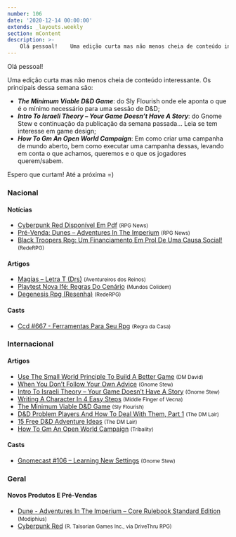 ```yaml
---
number: 106
date: '2020-12-14 00:00:00'
extends: _layouts.weekly
section: mContent
description: >-
    Olá pessoal!    Uma edição curta mas não menos cheia de conteúdo interessante. Os principais dessa semana são:    - **_The Minimum Viable D&amp;D Game_**: do Sly Flourish onde ele aponta o que é o mínimo necessário para uma sessão de D&amp;D;  - **_Intro To Israeli Theory – Your Game Doesn’t 
---
```


Olá pessoal!

Uma edição curta mas não menos cheia de conteúdo interessante. Os principais dessa semana são:

- **_The Minimum Viable D&amp;D Game_**: do Sly Flourish onde ele aponta o que é o mínimo necessário para uma sessão de D&amp;D;
- **_Intro To Israeli Theory – Your Game Doesn’t Have A Story_**: do Gnome Stew e continuação da publicação da semana passada... Leia se tem interesse em game design;
- **_How To Gm An Open World Campaign_**: Em como criar uma campanha de mundo aberto, bem como executar uma campanha dessas, levando em conta o que achamos, queremos e o que os jogadores querem/sabem.

Espero que curtam! Até a próxima =)

### Nacional

#### Notícias

- [Cyberpunk Red Disponível Em Pdf] <small>(RPG News)</small>
- [Pré-Venda: Dunes – Adventures In The Imperium] <small>(RPG News)</small>
- [Black Troopers Rpg: Um Financiamento Em Prol De Uma Causa Social!] <small>(RedeRPG)</small>

#### Artigos

- [Magias – Letra T (Drs)] <small>(Aventureiros dos Reinos)</small>
- [Playtest Nova Ifé: Regras Do Cenário] <small>(Mundos Colidem)</small>
- [Degenesis Rpg (Resenha)] <small>(RedeRPG)</small>

#### Casts

- [Ccd #667 - Ferramentas Para Seu Rpg] <small>(Regra da Casa)</small>

### Internacional

#### Artigos

- [Use The Small World Principle To Build A Better Game] <small>(DM David)</small>
- [When You Don’t Follow Your Own Advice] <small>(Gnome Stew)</small>
- [Intro To Israeli Theory – Your Game Doesn’t Have A Story] <small>(Gnome Stew)</small>
- [Writing A Character In 4 Easy Steps] <small>(Middle Finger of Vecna)</small>
- [The Minimum Viable D&amp;D Game] <small>(Sly Flourish)</small>
- [D&amp;D Problem Players And How To Deal With Them, Part 1] <small>(The DM Lair)</small>
- [15 Free D&amp;D Adventure Ideas] <small>(The DM Lair)</small>
- [How To Gm An Open World Campaign] <small>(Tribality)</small>

#### Casts

- [Gnomecast #106 – Learning New Settings] <small>(Gnome Stew)</small>

### Geral

#### Novos Produtos E Pré-Vendas

- [Dune - Adventures In The Imperium – Core Rulebook Standard Edition] <small>(Modiphius)</small>
- [Cyberpunk Red] <small>(R. Talsorian Games Inc., via DriveThru RPG)</small>


[Use The Small World Principle To Build A Better Game]: https://dmdavid.com/tag/using-the-small-world-principle-to-build-a-better-game/
[D&amp;D Problem Players And How To Deal With Them, Part 1]: https://www.thedmlair.com/2020/12/08/dd-problem-players-and-how-to-deal-with-them-part-1/
[Cyberpunk Red Disponível Em Pdf]: https://newsrpg.wordpress.com/2020/12/09/lancamento-cyberpunk-red/
[Cyberpunk Red]: https://www.drivethrurpg.com/product/333585/Cyberpunk-RED
[When You Don’t Follow Your Own Advice]: https://gnomestew.com/when-you-dont-follow-your-own-advice/
[How To Gm An Open World Campaign]: https://www.tribality.com/2020/12/09/how-to-gm-an-open-world-campaign/
[Gnomecast #106 – Learning New Settings]: https://gnomestew.com/gnomecast-106-learning-new-settings/
[Playtest Nova Ifé: Regras Do Cenário]: https://www.mundoscolidem.com.br/14661-2/
[Intro To Israeli Theory – Your Game Doesn’t Have A Story]: https://gnomestew.com/intro-to-israeli-theory-your-game-doesnt-have-a-story/
[Writing A Character In 4 Easy Steps]: https://mfov.magehandpress.com/2020/12/writing-character-in-4-easy-steps.html
[15 Free D&amp;D Adventure Ideas]: https://www.thedmlair.com/2020/12/12/15-free-dd-adventure-ideas-2/
[Pré-Venda: Dunes – Adventures In The Imperium]: https://newsrpg.wordpress.com/2020/12/12/pre-venda-dunes-adventures/
[Dune - Adventures In The Imperium – Core Rulebook Standard Edition]: https://www.modiphius.net/products/dune-adventures-in-the-imperium-core-rulebook-standard-edition
[Magias – Letra T (Drs)]: https://aventureirosdosreinos.com/magias-letra-t-drs/
[Black Troopers Rpg: Um Financiamento Em Prol De Uma Causa Social!]: https://www.rederpg.com.br/2020/12/11/black-troopers-rpg-um-financiamento-em-prol-de-uma-causa-social/
[Degenesis Rpg (Resenha)]: https://www.rederpg.com.br/2020/12/13/degenesis-rpg-resenha/
[Ccd #667 - Ferramentas Para Seu Rpg]: https://regradacasa.podbean.com/e/ccd-667-ferramentas-para-seu-rpg/
[The Minimum Viable D&amp;D Game]: https://slyflourish.com/minimum_viable_dnd_game.html

